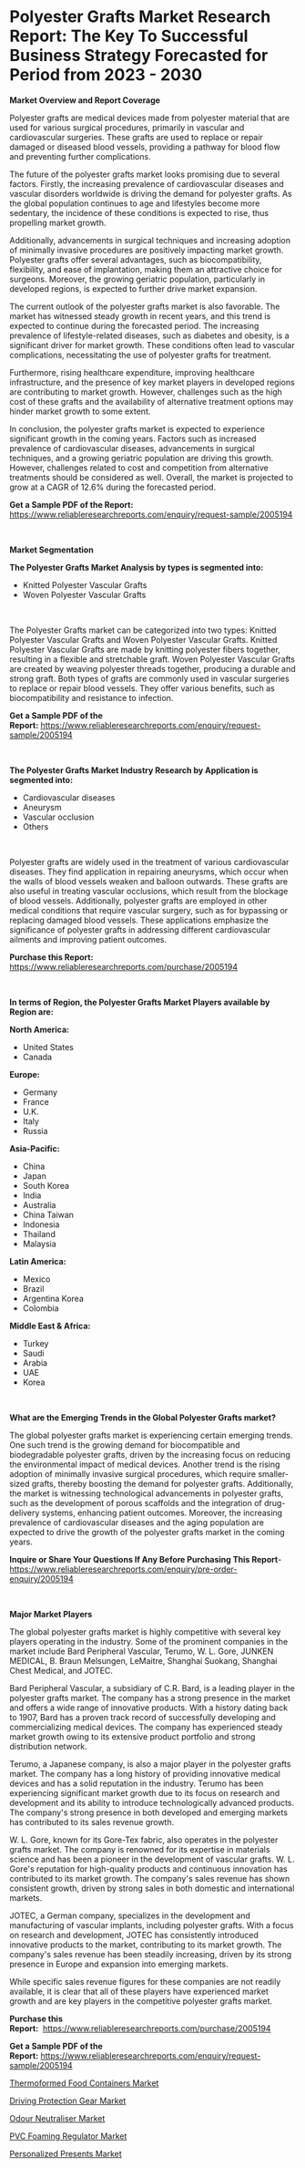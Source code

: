 <p><h1>Polyester Grafts Market Research Report: The Key To Successful Business Strategy Forecasted for Period from 2023 - 2030</h1></p><p><strong>Market Overview and Report Coverage</strong></p>
<p><p>Polyester grafts are medical devices made from polyester material that are used for various surgical procedures, primarily in vascular and cardiovascular surgeries. These grafts are used to replace or repair damaged or diseased blood vessels, providing a pathway for blood flow and preventing further complications.</p><p>The future of the polyester grafts market looks promising due to several factors. Firstly, the increasing prevalence of cardiovascular diseases and vascular disorders worldwide is driving the demand for polyester grafts. As the global population continues to age and lifestyles become more sedentary, the incidence of these conditions is expected to rise, thus propelling market growth.</p><p>Additionally, advancements in surgical techniques and increasing adoption of minimally invasive procedures are positively impacting market growth. Polyester grafts offer several advantages, such as biocompatibility, flexibility, and ease of implantation, making them an attractive choice for surgeons. Moreover, the growing geriatric population, particularly in developed regions, is expected to further drive market expansion.</p><p>The current outlook of the polyester grafts market is also favorable. The market has witnessed steady growth in recent years, and this trend is expected to continue during the forecasted period. The increasing prevalence of lifestyle-related diseases, such as diabetes and obesity, is a significant driver for market growth. These conditions often lead to vascular complications, necessitating the use of polyester grafts for treatment.</p><p>Furthermore, rising healthcare expenditure, improving healthcare infrastructure, and the presence of key market players in developed regions are contributing to market growth. However, challenges such as the high cost of these grafts and the availability of alternative treatment options may hinder market growth to some extent.</p><p>In conclusion, the polyester grafts market is expected to experience significant growth in the coming years. Factors such as increased prevalence of cardiovascular diseases, advancements in surgical techniques, and a growing geriatric population are driving this growth. However, challenges related to cost and competition from alternative treatments should be considered as well. Overall, the market is projected to grow at a CAGR of 12.6% during the forecasted period.</p></p>
<p><strong>Get a Sample PDF of the Report:</strong> <a href="https://www.reliableresearchreports.com/enquiry/request-sample/2005194">https://www.reliableresearchreports.com/enquiry/request-sample/2005194</a></p>
<p>&nbsp;</p>
<p><strong>Market Segmentation</strong></p>
<p><strong>The Polyester Grafts Market Analysis by types is segmented into:</strong></p>
<p><ul><li>Knitted Polyester Vascular Grafts</li><li>Woven Polyester Vascular Grafts</li></ul></p>
<p>&nbsp;</p>
<p><p>The Polyester Grafts market can be categorized into two types: Knitted Polyester Vascular Grafts and Woven Polyester Vascular Grafts. Knitted Polyester Vascular Grafts are made by knitting polyester fibers together, resulting in a flexible and stretchable graft. Woven Polyester Vascular Grafts are created by weaving polyester threads together, producing a durable and strong graft. Both types of grafts are commonly used in vascular surgeries to replace or repair blood vessels. They offer various benefits, such as biocompatibility and resistance to infection.</p></p>
<p><strong>Get a Sample PDF of the Report:</strong>&nbsp;<a href="https://www.reliableresearchreports.com/enquiry/request-sample/2005194">https://www.reliableresearchreports.com/enquiry/request-sample/2005194</a></p>
<p>&nbsp;</p>
<p><strong>The Polyester Grafts Market Industry Research by Application is segmented into:</strong></p>
<p><ul><li>Cardiovascular diseases</li><li>Aneurysm</li><li>Vascular occlusion</li><li>Others</li></ul></p>
<p>&nbsp;</p>
<p><p>Polyester grafts are widely used in the treatment of various cardiovascular diseases. They find application in repairing aneurysms, which occur when the walls of blood vessels weaken and balloon outwards. These grafts are also useful in treating vascular occlusions, which result from the blockage of blood vessels. Additionally, polyester grafts are employed in other medical conditions that require vascular surgery, such as for bypassing or replacing damaged blood vessels. These applications emphasize the significance of polyester grafts in addressing different cardiovascular ailments and improving patient outcomes.</p></p>
<p><strong>Purchase this Report:</strong>&nbsp; <a href="https://www.reliableresearchreports.com/purchase/2005194">https://www.reliableresearchreports.com/purchase/2005194</a></p>
<p>&nbsp;</p>
<p><strong>In terms of Region, the Polyester Grafts Market Players available by Region are:</strong></p>
<p>
    <p> <strong> North America: </strong>
        <ul>
            <li>United States</li>
            <li>Canada</li>
        </ul>
        </p> 
    <p> <strong> Europe: </strong>
        <ul>
            <li>Germany</li>
            <li>France</li>
            <li>U.K.</li>
            <li>Italy</li>
            <li>Russia</li>
        </ul>
        </p> 
    <p> <strong> Asia-Pacific: </strong>
        <ul>
            <li>China</li>
            <li>Japan</li>
            <li>South Korea</li>
            <li>India</li>
            <li>Australia</li>
            <li>China Taiwan</li>
            <li>Indonesia</li>
            <li>Thailand</li>
            <li>Malaysia</li>
        </ul>
        </p> 
    <p> <strong> Latin America: </strong>
        <ul>
            <li>Mexico</li>
            <li>Brazil</li>
            <li>Argentina Korea</li>
            <li>Colombia</li>
        </ul>
        </p> 
    <p> <strong> Middle East & Africa: </strong>
        <ul>
            <li>Turkey</li>
            <li>Saudi</li>
            <li>Arabia</li>
            <li>UAE</li>
            <li>Korea</li>
        </ul>
    </p>
    </p>
<p>&nbsp;</p>
<p><strong>What are the Emerging Trends in the Global Polyester Grafts market?</strong></p>
<p><p>The global polyester grafts market is experiencing certain emerging trends. One such trend is the growing demand for biocompatible and biodegradable polyester grafts, driven by the increasing focus on reducing the environmental impact of medical devices. Another trend is the rising adoption of minimally invasive surgical procedures, which require smaller-sized grafts, thereby boosting the demand for polyester grafts. Additionally, the market is witnessing technological advancements in polyester grafts, such as the development of porous scaffolds and the integration of drug-delivery systems, enhancing patient outcomes. Moreover, the increasing prevalence of cardiovascular diseases and the aging population are expected to drive the growth of the polyester grafts market in the coming years.</p></p>
<p><strong>Inquire or Share Your Questions If Any Before Purchasing This Report</strong>- <a href="https://www.reliableresearchreports.com/enquiry/pre-order-enquiry/2005194">https://www.reliableresearchreports.com/enquiry/pre-order-enquiry/2005194</a></p>
<p>&nbsp;</p>
<p><strong>Major Market Players</strong></p>
<p><p>The global polyester grafts market is highly competitive with several key players operating in the industry. Some of the prominent companies in the market include Bard Peripheral Vascular, Terumo, W. L. Gore, JUNKEN MEDICAL, B. Braun Melsungen, LeMaitre, Shanghai Suokang, Shanghai Chest Medical, and JOTEC.</p><p>Bard Peripheral Vascular, a subsidiary of C.R. Bard, is a leading player in the polyester grafts market. The company has a strong presence in the market and offers a wide range of innovative products. With a history dating back to 1907, Bard has a proven track record of successfully developing and commercializing medical devices. The company has experienced steady market growth owing to its extensive product portfolio and strong distribution network.</p><p>Terumo, a Japanese company, is also a major player in the polyester grafts market. The company has a long history of providing innovative medical devices and has a solid reputation in the industry. Terumo has been experiencing significant market growth due to its focus on research and development and its ability to introduce technologically advanced products. The company's strong presence in both developed and emerging markets has contributed to its sales revenue growth.</p><p>W. L. Gore, known for its Gore-Tex fabric, also operates in the polyester grafts market. The company is renowned for its expertise in materials science and has been a pioneer in the development of vascular grafts. W. L. Gore's reputation for high-quality products and continuous innovation has contributed to its market growth. The company's sales revenue has shown consistent growth, driven by strong sales in both domestic and international markets.</p><p>JOTEC, a German company, specializes in the development and manufacturing of vascular implants, including polyester grafts. With a focus on research and development, JOTEC has consistently introduced innovative products to the market, contributing to its market growth. The company's sales revenue has been steadily increasing, driven by its strong presence in Europe and expansion into emerging markets.</p><p>While specific sales revenue figures for these companies are not readily available, it is clear that all of these players have experienced market growth and are key players in the competitive polyester grafts market.</p></p>
<p><strong>Purchase this Report:</strong>&nbsp;&nbsp;<a href="https://www.reliableresearchreports.com/purchase/2005194">https://www.reliableresearchreports.com/purchase/2005194</a></p>
<p></p>
<p><strong>Get a Sample PDF of the Report:</strong>&nbsp;<a href="https://www.reliableresearchreports.com/enquiry/request-sample/2005194">https://www.reliableresearchreports.com/enquiry/request-sample/2005194</a></p>
<p><p><a href="https://www.linkedin.com/pulse/thermoformed-food-containers-market-insights-players-forecast-emabc/">Thermoformed Food Containers Market</a></p><p><a href="https://www.linkedin.com/pulse/driving-protection-gear-market-insights-players-forecast-piphc/">Driving Protection Gear Market</a></p><p><a href="https://medium.com/@jamesromero59/odour-neutraliser-market-size-market-outlook-and-market-forecast-2023-to-2030-fde37a303ede">Odour Neutraliser Market</a></p><p><a href="https://medium.com/@dennisoliver07/pvc-foaming-regulator-market-trends-forecast-and-competitive-analysis-to-2030-4c68a60e2c00">PVC Foaming Regulator Market</a></p><p><a href="https://www.linkedin.com/pulse/personalized-presents-market-share-amp-new-trends-analysis-report-vzpec/">Personalized Presents Market</a></p></p>